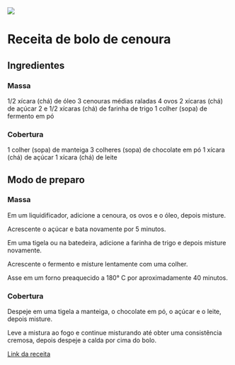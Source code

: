 <img src=".img/bolo.jpg">

# Receita de bolo de cenoura

## Ingredientes

### Massa

1/2 xícara (chá) de óleo
3 cenouras médias raladas
4 ovos
2 xícaras (chá) de açúcar
2 e 1/2 xícaras (chá) de farinha de trigo
1 colher (sopa) de fermento em pó

### Cobertura

1 colher (sopa) de manteiga
3 colheres (sopa) de chocolate em pó
1 xícara (chá) de açúcar
1 xícara (chá) de leite

##  Modo de preparo

### Massa

Em um liquidificador, adicione a cenoura, os ovos e o óleo, depois misture.

Acrescente o açúcar e bata novamente por 5 minutos.

Em uma tigela ou na batedeira, adicione a farinha de trigo e depois misture novamente.

Acrescente o fermento e misture lentamente com uma colher.

Asse em um forno preaquecido a 180° C por aproximadamente 40 minutos.

### Cobertura

Despeje em uma tigela a manteiga, o chocolate em pó, o açúcar e o leite, depois misture.

Leve a mistura ao fogo e continue misturando até obter uma consistência cremosa, depois despeje a calda por cima do bolo.


[Link da receita](https://www.tudogostoso.com.br/receita/23-bolo-de-cenoura.html)